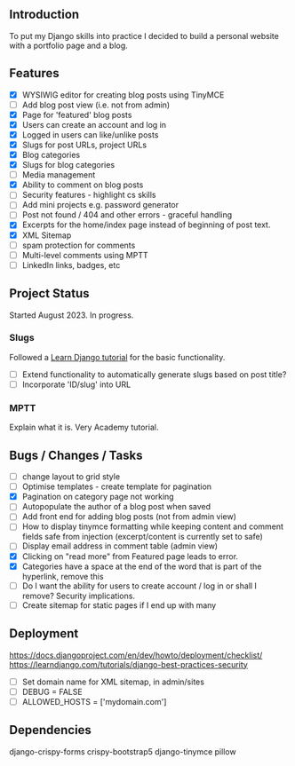 ## Introduction
To put my Django skills into practice I decided to build a personal website with a portfolio page and a blog.

## Features
* [x] WYSIWIG editor for creating blog posts using TinyMCE
* [ ] Add blog post view (i.e. not from admin)
* [x] Page for 'featured' blog posts 
* [x] Users can create an account and log in 
* [x] Logged in users can like/unlike posts 
* [x] Slugs for post URLs, project URLs
* [x] Blog categories
* [x] Slugs for blog categories
* [ ] Media management
* [x] Ability to comment on blog posts
* [ ] Security features - highlight cs skills
* [ ] Add mini projects e.g. password generator
* [ ] Post not found / 404 and other errors - graceful handling
* [x] Excerpts for the home/index page instead of beginning of post text.
* [x] XML Sitemap
* [ ] spam protection for comments
* [ ] Multi-level comments using MPTT
* [ ] LinkedIn links, badges, etc
   
## Project Status
Started August 2023. In progress.

### Slugs
Followed a [Learn Django tutorial](https://learndjango.com/tutorials/django-slug-tutorial) for the basic functionality. 
* [ ] Extend functionality to automatically generate slugs based on post title?
* [ ] Incorporate 'ID/slug' into URL

### MPTT
Explain what it is.
Very Academy tutorial.

## Bugs / Changes / Tasks
* [ ] change layout to grid style
* [ ] Optimise templates - create template for pagination
* [x] Pagination on category page not working
* [ ] Autopopulate the author of a blog post when saved
* [ ] Add front end for adding blog posts (not from admin view)
* [ ] How to display tinymce formatting while keeping content and comment fields safe from injection (excerpt/content is currently set to safe)
* [ ] Display email address in comment table (admin view)
* [x] Clicking on "read more" from Featured page leads to error.
* [x] Categories have a space at the end of the word that is part of the hyperlink, remove this
* [ ] Do I want the ability for users to create account / log in or shall I remove? Security implications.
* [ ] Create sitemap for static pages if I end up with many

## Deployment
https://docs.djangoproject.com/en/dev/howto/deployment/checklist/
https://learndjango.com/tutorials/django-best-practices-security
* [ ] Set domain name for XML sitemap, in admin/sites
* [ ] DEBUG = FALSE
* [ ] ALLOWED_HOSTS = ['mydomain.com']

## Dependencies
django-crispy-forms
crispy-bootstrap5
django-tinymce
pillow
